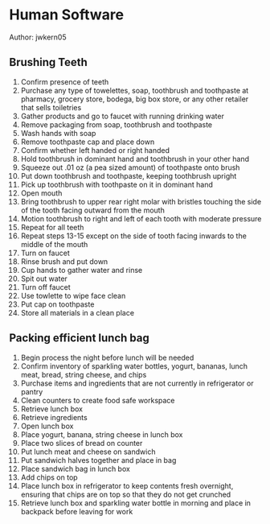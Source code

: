 # Human Software

Author: jwkern05

## Brushing Teeth

1.	Confirm presence of teeth
2.	Purchase any type of towelettes, soap, toothbrush and toothpaste at pharmacy, grocery store, bodega, big box store, or any other retailer that sells toiletries
3.	Gather products and go to faucet with running drinking water
4.	Remove packaging from soap, toothbrush and toothpaste
5.	Wash hands with soap
6.	Remove toothpaste cap and place down
7.	Confirm whether left handed or right handed
8.	Hold toothbrush in dominant hand and toothbrush in your other hand
9.	Squeeze out .01 oz (a pea sized amount) of toothpaste onto brush
10.	Put down toothbrush and toothpaste, keeping toothbrush upright
11.	Pick up toothbrush with toothpaste on it in dominant hand
12.	Open mouth
13.	Bring toothbrush to upper rear right molar with bristles touching the side of the tooth facing outward from the mouth
14.	Motion toothbrush to right and left of each tooth with moderate pressure
15.	Repeat for all teeth
16.	Repeat steps 13-15 except on the side of tooth facing inwards to the middle of the mouth
17.	Turn on faucet
18.	Rinse brush and put down
19.	Cup hands to gather water and rinse 
20.	Spit out water
21.	Turn off faucet
22.	Use towlette to wipe face clean
23.	Put cap on toothpaste
24.	Store all materials in a clean place

## Packing efficient lunch bag

1.	Begin process the night before lunch will be needed
2.	Confirm inventory of sparkling water bottles, yogurt, bananas, lunch meat, bread, string cheese, and chips
3.	Purchase items and ingredients that are not currently in refrigerator or pantry
4.	Clean counters to create food safe workspace
5.	Retrieve lunch box
6.	Retrieve ingredients
7.	Open lunch box
8.	Place yogurt, banana, string cheese in lunch box
9.	Place two slices of bread on counter 
10.	Put lunch meat and cheese on sandwich
11.	Put sandwich halves together and place in bag
12.	Place sandwich bag in lunch box
13.	Add chips on top
14.	Place lunch box in refrigerator to keep contents fresh overnight, ensuring that chips are on top so that they do not get crunched
15.	Retrieve lunch box and sparkling water bottle in morning and place in backpack before leaving for work

